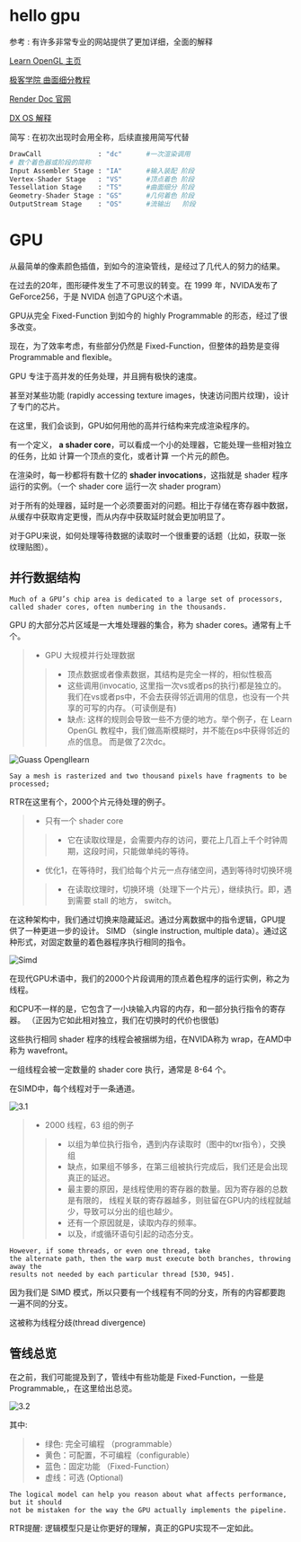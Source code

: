 ﻿# hello gpu

参考 : 有许多非常专业的网站提供了更加详细，全面的解释

[Learn OpenGL 主页](https://learnopengl-cn.github.io/)

[极客学院 曲面细分教程](http://wiki.jikexueyuan.com/project/modern-opengl-tutorial/tutorial30.html)

[Render Doc 官网](https://renderdoc.org/)

[DX OS 解释](https://docs.microsoft.com/en-us/windows/desktop/direct3d11/d3d10-graphics-programming-guide-output-stream-stage)

简写 : 在初次出现时会用全称，后续直接用简写代替
``` python
DrawCall              : "dc"      #一次渲染调用
# 数个着色器或阶段的简称
Input Assembler Stage : "IA"      #输入装配 阶段
Vertex-Shader Stage   : "VS"      #顶点着色 阶段
Tessellation Stage    : "TS"      #曲面细分 阶段
Geometry-Shader Stage : "GS"      #几何着色 阶段
OutputStream Stage    : "OS"      #流输出   阶段
```

# GPU
从最简单的像素颜色插值，到如今的渲染管线，是经过了几代人的努力的结果。

在过去的20年，图形硬件发生了不可思议的转变。在 1999 年，NVIDA发布了 GeForce256，于是 NVIDA 创造了GPU这个术语。

GPU从完全 Fixed-Function 到如今的 highly Programmable 的形态，经过了很多改变。

现在，为了效率考虑，有些部分仍然是 Fixed-Function，但整体的趋势是变得 Programmable and flexible。

GPU 专注于高并发的任务处理，并且拥有极快的速度。

甚至对某些功能 (rapidly accessing texture images，快速访问图片纹理)，设计了专门的芯片。

在这里，我们会谈到，GPU如何用他的高并行结构来完成渲染程序的。

有一个定义， **a shader core**，可以看成一个小的处理器，它能处理一些相对独立的任务，比如 计算一个顶点的变化，或者计算 一个片元的颜色。

在渲染时，每一秒都将有数十亿的 **shader invocations**，这指就是 shader 程序运行的实例。（一个 shader core 运行一次 shader program）

对于所有的处理器，延时是一个必须要面对的问题。相比于存储在寄存器中数据，从缓存中获取肯定更慢，而从内存中获取延时就会更加明显了。

对于GPU来说，如何处理等待数据的读取时一个很重要的话题（比如，获取一张纹理贴图）。

## 并行数据结构
```
Much of a GPU’s chip area is dedicated to a large set of processors, 
called shader cores, often numbering in the thousands.
```
GPU 的大部分芯片区域是一大堆处理器的集合，称为 shader cores。通常有上千个。

>* GPU 大规模并行处理数据
>>* 顶点数据或者像素数据，其结构是完全一样的，相似性极高
>>* 这些调用(invocatio, 这里指一次vs或者ps的执行)都是独立的。
我们在vs或者ps中，不会去获得邻近调用的信息，也没有一个共享的可写的内存。（可读倒是有)
>>* 缺点:
这样的规则会导致一些不方便的地方。举个例子，在 Learn OpenGL 教程中，我们做高斯模糊时，并不能在ps中获得邻近的点的信息。
而是做了2次dc。

![Guass Opengllearn](pic/hello_gpu/guass_opengllearn.png)

```
Say a mesh is rasterized and two thousand pixels have fragments to be processed;
```
RTR在这里有个，2000个片元待处理的例子。

>* 只有一个 shader core
>>* 它在读取纹理是，会需要内存的访问，要花上几百上千个时钟周期，这段时间，只能做单纯的等待。
>* 优化1，在等待时，我们给每个片元一点存储空间，遇到等待时切换环境
>>* 在读取纹理时，切换环境（处理下一个片元），继续执行。即，遇到需要 stall 的地方， switch。

在这种架构中，我们通过切换来隐藏延迟。通过分离数据中的指令逻辑，GPU提供了一种更进一步的设计。
SIMD （single instruction, multiple data）。通过这种形式，对固定数量的着色器程序执行相同的指令。

![Simd](pic/hello_gpu/simd.png)

在现代GPU术语中，我们的2000个片段调用的顶点着色程序的运行实例，称之为线程。

和CPU不一样的是，它包含了一小块输入内容的内存，和一部分执行指令的寄存器。
（正因为它如此相对独立，我们在切换时的代价也很低)

这些执行相同 shader 程序的线程会被捆绑为组，在NVIDA称为 wrap，在AMD中称为 wavefront。

一组线程会被一定数量的 shader core 执行，通常是 8-64 个。

在SIMD中，每个线程对于一条通道。

![3.1](pic/hello_gpu/3.1.png)

>* 2000 线程，63 组的例子
>>* 以组为单位执行指令，遇到内存读取时（图中的txr指令），交换组
>>* 缺点，如果组不够多，在第三组被执行完成后，我们还是会出现真正的延迟。
>>* 最主要的原因，是线程使用的寄存器的数量。因为寄存器的总数是有限的，
线程关联的寄存器越多，则驻留在GPU内的线程就越少，导致可以分出的组也越少。
>>* 还有一个原因就是，读取内存的频率。
>>* 以及，if或循环语句引起的动态分支。
```
However, if some threads, or even one thread, take
the alternate path, then the warp must execute both branches, throwing away the
results not needed by each particular thread [530, 945].
```
因为我们是 SIMD 模式，所以只要有一个线程有不同的分支，所有的内容都要跑一遍不同的分支。

这被称为线程分歧(thread divergence)

## 管线总览

在之前，我们可能提及到了，管线中有些功能是 Fixed-Function，一些是 Programmable,，在这里给出总览。

![3.2](pic/hello_gpu/3.2.png)

其中:
>* 绿色: 完全可编程 （programmable）
>* 黄色：可配置，不可编程（configurable）
>* 蓝色：固定功能 （Fixed-Function）
>* 虚线：可选 (Optional)
```
The logical model can help you reason about what affects performance, but it should
not be mistaken for the way the GPU actually implements the pipeline.
```
RTR提醒: 逻辑模型只是让你更好的理解，真正的GPU实现不一定如此。

## 

